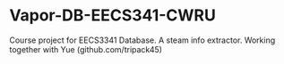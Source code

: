 # Vapor-DB-EECS341-CWRU
Course project for EECS3341 Database. A steam info extractor. Working together with Yue (github.com/tripack45)
